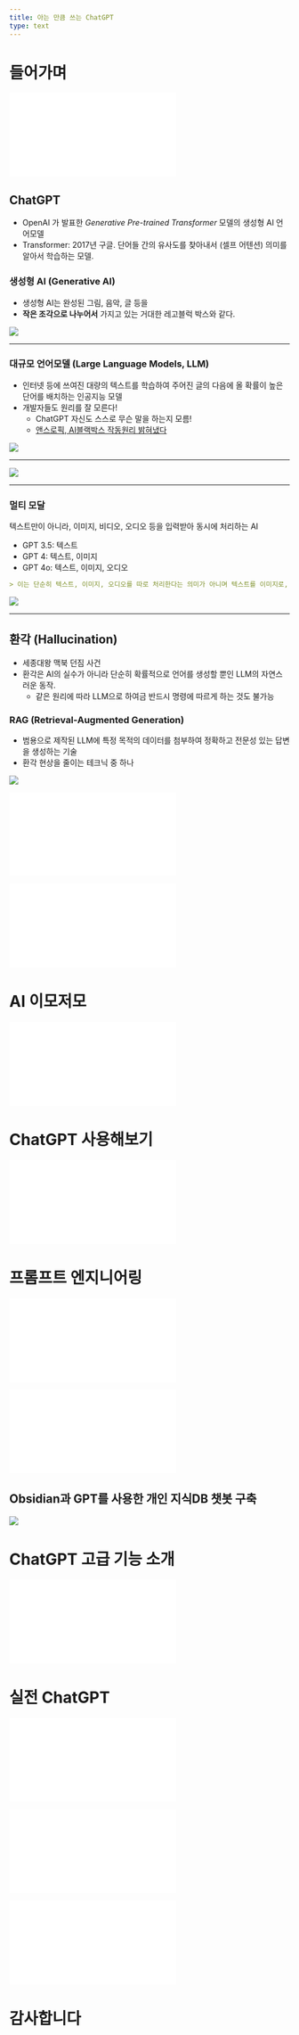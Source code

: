 ```yaml
---
title: 아는 만큼 쓰는 ChatGPT
type: text
---
```


# 들어가며

![강사소개](../강사%20소개.md)

## ChatGPT

- OpenAI 가 발표한 *Generative Pre-trained Transformer* 모델의 생성형 AI 언어모델
- Transformer: 2017년 구글. 단어들 간의 유사도를 찾아내서 (셀프 어텐션) 의미를 알아서 학습하는 모델. 

### 생성형 AI (Generative AI)

- 생성형 AI는 완성된 그림, 음악, 글 등을
- **작은 조각으로 나누어서** 가지고 있는 거대한 레고블럭 박스와 같다.

![](attachments/chatgpt-lego.png)

---

### 대규모 언어모델 (Large Language Models, LLM)

- 인터넷 등에 쓰여진 대량의 텍스트를 학습하여 주어진 글의 다음에 올 확률이 높은 단어를 배치하는 인공지능 모델
- 개발자들도 원리를 잘 모른다!
	- ChatGPT 자신도 스스로 무슨 말을 하는지 모름!
	- [앤스로픽, AI블랙박스 작동원리 밝혀냈다](https://www.mk.co.kr/news/it/11021534)

![](attachments/chatgpt-words-rate.png)

---

![](attachments/chatgpt-pearl-earrings.png)

---

### 멀티 모달

텍스트만이 아니라, 이미지, 비디오, 오디오 등을 입력받아 동시에 처리하는 AI
- GPT 3.5: 텍스트
- GPT 4: 텍스트, 이미지
- GPT 4o: 텍스트, 이미지, 오디오

```markdown
> 이는 단순히 텍스트, 이미지, 오디오를 따로 처리한다는 의미가 아니며 텍스트를 이미지로, 이미지를 텍스트로, 텍스트를 음악으로 상호 변환하며 서로 어떤 의미와 관계를 갖는지를 아는 것
```

![](attachments/chatgpt-multi-modal.png)

---

## 환각 (Hallucination)

- 세종대왕 맥북 던짐 사건
- 환각은 AI의 실수가 아니라 단순히 확률적으로 언어를 생성할 뿐인 LLM의 자연스러운 동작.
	- 같은 원리에 따라 LLM으로 하여금 반드시 명령에 따르게 하는 것도 불가능

### RAG (Retrieval-Augmented Generation)

- 범용으로 제작된 LLM에 특정 목적의 데이터를 첨부하여 정확하고 전문성 있는 답변을 생성하는 기술
- 환각 현상을 줄이는 테크닉 중 하나

![](attachments/gpt-hallucination.jpg)

![ChatGPT를 대하는 우리의 자세](modules/ChatGPT를%20대하는%20우리의%20자세.md)

![왜 내 GPT는 대답을 이상하게 할까](modules/왜%20내%20GPT는%20대답을%20이상하게%20할까.md)

# AI 이모저모

![AI이모저모](modules/AI이모저모.md)

# ChatGPT 사용해보기

![ChatGPT 기초 사용법](./ChatGPT%20기초%20사용법.md)

# 프롬프트 엔지니어링

![프롬프트 엔지니어링](modules/프롬프트%20엔지니어링.md)

![마크다운](../modules/마크다운.md)

## Obsidian과 GPT를 사용한 개인 지식DB 챗봇 구축

![](attachments/chatgpt-obsidian_integration.png)

# ChatGPT 고급 기능 소개

![ChatGPT 고급 기능](modules/ChatGPT%20고급%20기능.md)

# 실전 ChatGPT

![ChatGPT 예제](./ChatGPT%20예제.md)

![GPT를 엑셀 안에서 사용하기](modules/GPT를%20엑셀%20안에서%20사용하기.md)

![VBA with GPT](modules/VBA%20with%20GPT.md)

# 감사합니다